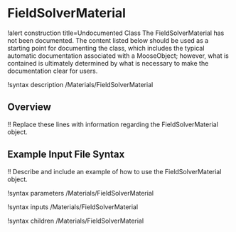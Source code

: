 # FieldSolverMaterial

!alert construction title=Undocumented Class
The FieldSolverMaterial has not been documented. The content listed below should be used as a starting point for
documenting the class, which includes the typical automatic documentation associated with a
MooseObject; however, what is contained is ultimately determined by what is necessary to make the
documentation clear for users.

!syntax description /Materials/FieldSolverMaterial

## Overview

!! Replace these lines with information regarding the FieldSolverMaterial object.

## Example Input File Syntax

!! Describe and include an example of how to use the FieldSolverMaterial object.

!syntax parameters /Materials/FieldSolverMaterial

!syntax inputs /Materials/FieldSolverMaterial

!syntax children /Materials/FieldSolverMaterial
